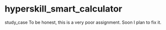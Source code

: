 # hyperskill_smart_calculator
study_case
To be honest, this is a very poor assignment. Soon I plan to fix it.
